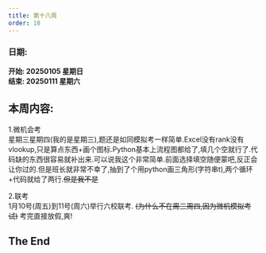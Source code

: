 ```yaml
---
title: 第十八周
order: 18
---
```


### 日期:  
**开始: 20250105 星期日**  
**结束: 20250111 星期六**  

## 本周内容:  

1.微机会考  
星期三星期四(我的是星期三),题还是如同模拟考一样简单.Excel没有rank没有vlookup,只是算点东西+画个图标.Python基本上流程图都给了,填几个空就行了.代码缺的东西很容易就补出来.可以说我这个非常简单.前面选择填空随便蒙吧,反正会让你过的.但是班长就非常不幸了,抽到了个用python画三角形(字符串t),两个循环+代码就给了两行.~~但是我不是~~  

2.联考  
1月10号(周五)到11号(周六)举行六校联考. ~~(为什么不在周三周四,因为微机模拟考试)~~ 考完直接放假,爽!  

## The End